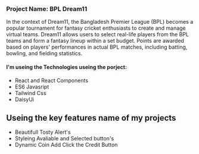 
<h3>Project Name: BPL Dream11</h3>

<p>In the context of Dream11, the Bangladesh Premier League (BPL) becomes a popular tournament for fantasy cricket enthusiasts to create and manage virtual teams. Dream11 allows users to select real-life players from the BPL teams and form a fantasy lineup within a set budget. Points are awarded based on players' performances in actual BPL matches, including batting, bowling, and fielding statistics.</p>

<h4>I'm useing the Technologies useing the porject:</h4>
<ul>
  <li>React and React Components</li>
  <li>ES6 Javasript</li>
  <li>Tailwind Css</li>
  <li>DaisyUi</li>
</ul>

<h2>Useing the key features name of my projects</h2>
<ul>
  <li>Beautifull Tosty Alert's</li>
  <li>Styleing Avaliable and Selected button's</li>
  <li>Dynamic Coin Add Click the Credit Button</li>
</ul>
